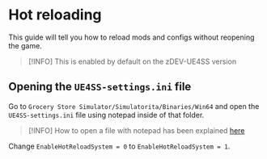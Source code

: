 # Hot reloading
This guide will tell you how to reload mods and configs without reopening the game.

> [!INFO]
> This is enabled by default on the zDEV-UE4SS version

## Opening the `UE4SS-settings.ini` file
Go to `Grocery Store Simulator/Simulatorita/Binaries/Win64` and open the `UE4SS-settings.ini` file using notepad inside of that folder.  

> [!INFO]
> How to open a file with notepad has been explained [here](../beginners-guide/configuring-mods.md#editing-the-configlua-file)

Change `EnableHotReloadSystem = 0` to `EnableHotReloadSystem = 1`.
